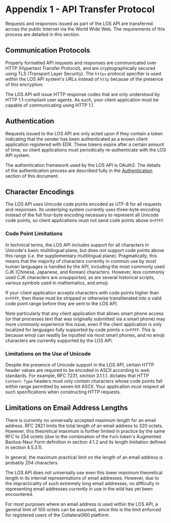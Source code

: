 # Appendix 1 - API Transfer Protocol

Requests and responses issued as part of the LOS API are
transferred across the public Internet via the World Wide Web.
The requirements of this process are detailed in this section.

## Communication Protocols

Properly formatted API requests and responses are communicated
over HTTP (Hypertext Transfer Protocol), and are cryptographically
secured using TLS (Transport Layer Security). The `https` protocol
specifier is used within the LOS API system's URLs instead of
`http` because of the presence of this encryption.

The LOS API will issue HTTP response codes that are only
understood by HTTP 1.1-compliant user agents. As such, your
client application must be capable of communicating using
HTTP 1.1. 

## Authentication

Requests issued to the LOS API are only acted upon if they
contain a token indicating that the sender has been
authenticated as a known client application registered with
EDR. These tokens expire after a certain amount of time,
so client applications must periodically re-authenticate with
the LOS API system.

The authentication framework used by the LOS API is OAuth2.
The details of the authentication process are described fully
in the [Authentication](authentication.md) section of this
document. 

## Character Encodings

The LOS API uses Unicode code points encoded as UTF-8 for all
requests and responses. Its underlying system currently uses
three-byte encoding instead of the full four-byte encoding
necessary to represent all Unicode code points, so client
applications must not send code points above `U+FFFF`.

### Code Point Limitations

In technical terms, the LOS API includes support for all
characters in Unicode's basic multilingual plane, but does
not support code points above this range (_i.e._ the
supplementary multilingual plane). Pragmatically, this
means that the majority of characters currently in common
use by most human languages is handled by the API, including
the most commonly used CJK (Chinese, Japanese, and Korean)
characters. However, less commonly used CJK characters are
unsupported, as are several historical scripts, various symbols
used in mathematics, and emoji.

If your client application accepts characters with code points
higher than `U+FFFF`, then these must be stripped or otherwise
transliterated into a valid code point range before they are
sent to the LOS API.

Note particularly that any client application that allows
smart phone access (or that processes text that was originally
submitted via a smart phone) may more commonly experience
this issue, even if the client application is only localized
for languages fully supported by code points ≤ `U+FFFF`. This
is because emoji can readily be inputted via most smart
phones, and no emoji characters are currently supported by
the LOS API. 

### Limitations on the Use of Unicode

Despite the presence of Unicode support in the LOS API, certain
HTTP header values are required to be encoded in ASCII according
to web standards. For example, RFC 7231, section 3.1.1.1.
dictates that HTTP `Content-Type` headers must only contain
characters whose code points fall within range permitted by
seven-bit ASCII. Your application must respect all such
specifications when constructing HTTP requests.

## Limitations on Email Address Lengths

There is currently no universally accepted maximum length
for an email address. RFC 2821 limits the total length of
an email address to 320 octets. However, this theoretical
maximum is further limited in practice by the same RFC
to 254 octets (due to the combination of the `Path` token's
Augmented Backus-Naur Form definition in section 4.1.2 and
its length limitation defined in section 4.5.3.1).

In general, the maximum practical limit on the length of an
email address is probably 254 characters.

The LOS API does not universally use even this lower
maximum theoretical length in its internal representations
of email addresses. However, due to the impracticality of
such extremely long email addresses, no difficulty in
representing email addresses currently in use in the wild
has yet been encountered.

For most purposes where an email address is used within
the LOS API, a general limit of 100 octets can be
assumed, since this is the limit enforced for registered
users of the Collateral360 platform.
